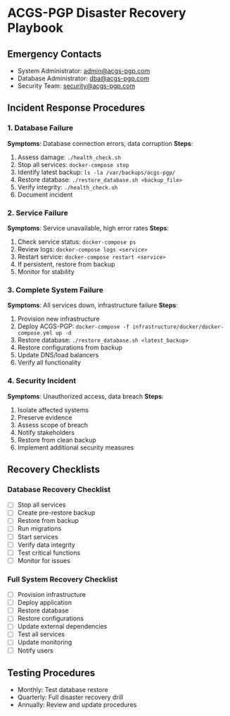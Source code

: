 # ACGS-PGP Disaster Recovery Playbook

## Emergency Contacts
- System Administrator: admin@acgs-pgp.com
- Database Administrator: dba@acgs-pgp.com
- Security Team: security@acgs-pgp.com

## Incident Response Procedures

### 1. Database Failure
**Symptoms**: Database connection errors, data corruption
**Steps**:
1. Assess damage: `./health_check.sh`
2. Stop all services: `docker-compose stop`
3. Identify latest backup: `ls -la /var/backups/acgs-pgp/`
4. Restore database: `./restore_database.sh <backup_file>`
5. Verify integrity: `./health_check.sh`
6. Document incident

### 2. Service Failure
**Symptoms**: Service unavailable, high error rates
**Steps**:
1. Check service status: `docker-compose ps`
2. Review logs: `docker-compose logs <service>`
3. Restart service: `docker-compose restart <service>`
4. If persistent, restore from backup
5. Monitor for stability

### 3. Complete System Failure
**Symptoms**: All services down, infrastructure failure
**Steps**:
1. Provision new infrastructure
2. Deploy ACGS-PGP: `docker-compose -f infrastructure/docker/docker-compose.yml up -d`
3. Restore database: `./restore_database.sh <latest_backup>`
4. Restore configurations from backup
5. Update DNS/load balancers
6. Verify all functionality

### 4. Security Incident
**Symptoms**: Unauthorized access, data breach
**Steps**:
1. Isolate affected systems
2. Preserve evidence
3. Assess scope of breach
4. Notify stakeholders
5. Restore from clean backup
6. Implement additional security measures

## Recovery Checklists

### Database Recovery Checklist
- [ ] Stop all services
- [ ] Create pre-restore backup
- [ ] Restore from backup
- [ ] Run migrations
- [ ] Start services
- [ ] Verify data integrity
- [ ] Test critical functions
- [ ] Monitor for issues

### Full System Recovery Checklist
- [ ] Provision infrastructure
- [ ] Deploy application
- [ ] Restore database
- [ ] Restore configurations
- [ ] Update external dependencies
- [ ] Test all services
- [ ] Update monitoring
- [ ] Notify users

## Testing Procedures
- Monthly: Test database restore
- Quarterly: Full disaster recovery drill
- Annually: Review and update procedures
